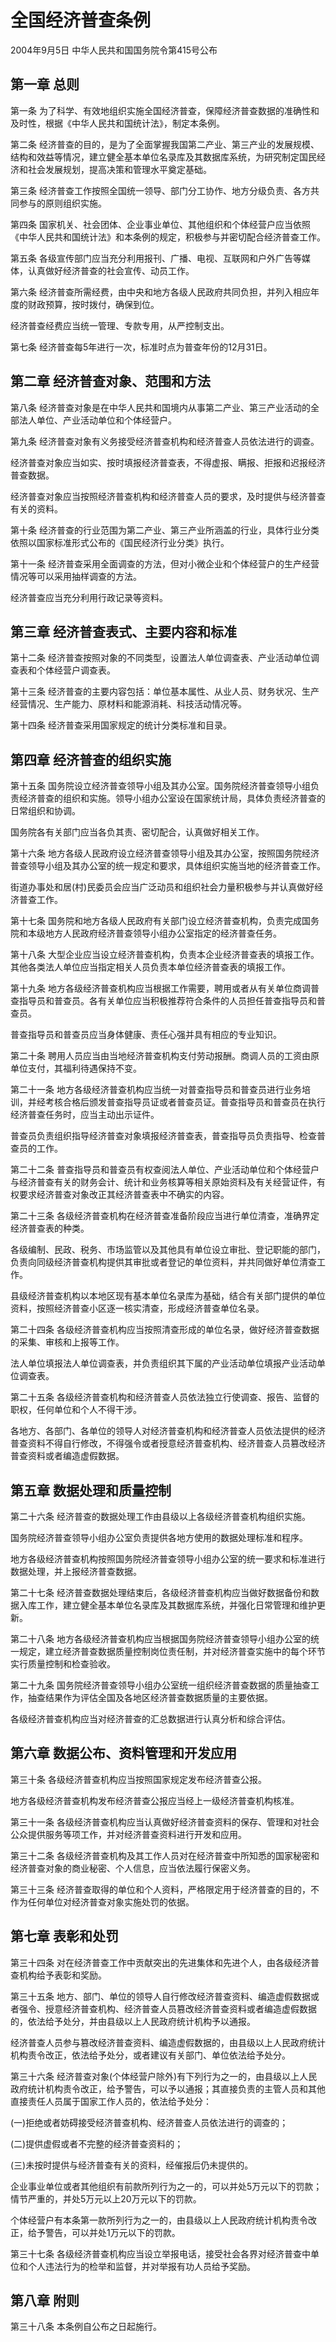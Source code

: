 # 全国经济普查条例

2004年9月5日 中华人民共和国国务院令第415号公布

## 第一章 总则

第一条 为了科学、有效地组织实施全国经济普查，保障经济普查数据的准确性和及时性，根据《中华人民共和国统计法》，制定本条例。

第二条 经济普查的目的，是为了全面掌握我国第二产业、第三产业的发展规模、结构和效益等情况，建立健全基本单位名录库及其数据库系统，为研究制定国民经济和社会发展规划，提高决策和管理水平奠定基础。

第三条 经济普查工作按照全国统一领导、部门分工协作、地方分级负责、各方共同参与的原则组织实施。

第四条 国家机关、社会团体、企业事业单位、其他组织和个体经营户应当依照《中华人民共和国统计法》和本条例的规定，积极参与并密切配合经济普查工作。

第五条 各级宣传部门应当充分利用报刊、广播、电视、互联网和户外广告等媒体，认真做好经济普查的社会宣传、动员工作。

第六条 经济普查所需经费，由中央和地方各级人民政府共同负担，并列入相应年度的财政预算，按时拨付，确保到位。

经济普查经费应当统一管理、专款专用，从严控制支出。

第七条 经济普查每5年进行一次，标准时点为普查年份的12月31日。

## 第二章 经济普查对象、范围和方法

第八条 经济普查对象是在中华人民共和国境内从事第二产业、第三产业活动的全部法人单位、产业活动单位和个体经营户。

第九条 经济普查对象有义务接受经济普查机构和经济普查人员依法进行的调查。

经济普查对象应当如实、按时填报经济普查表，不得虚报、瞒报、拒报和迟报经济普查数据。

经济普查对象应当按照经济普查机构和经济普查人员的要求，及时提供与经济普查有关的资料。

第十条 经济普查的行业范围为第二产业、第三产业所涵盖的行业，具体行业分类依照以国家标准形式公布的《国民经济行业分类》执行。

第十一条 经济普查采用全面调查的方法，但对小微企业和个体经营户的生产经营情况等可以采用抽样调查的方法。

经济普查应当充分利用行政记录等资料。

## 第三章 经济普查表式、主要内容和标准

第十二条 经济普查按照对象的不同类型，设置法人单位调查表、产业活动单位调查表和个体经营户调查表。

第十三条 经济普查的主要内容包括：单位基本属性、从业人员、财务状况、生产经营情况、生产能力、原材料和能源消耗、科技活动情况等。

第十四条 经济普查采用国家规定的统计分类标准和目录。

## 第四章 经济普查的组织实施

第十五条 国务院设立经济普查领导小组及其办公室。国务院经济普查领导小组负责经济普查的组织和实施。领导小组办公室设在国家统计局，具体负责经济普查的日常组织和协调。

国务院各有关部门应当各负其责、密切配合，认真做好相关工作。

第十六条 地方各级人民政府设立经济普查领导小组及其办公室，按照国务院经济普查领导小组及其办公室的统一规定和要求，具体组织实施当地的经济普查工作。

街道办事处和居(村)民委员会应当广泛动员和组织社会力量积极参与并认真做好经济普查工作。

第十七条 国务院和地方各级人民政府有关部门设立经济普查机构，负责完成国务院和本级地方人民政府经济普查领导小组办公室指定的经济普查任务。

第十八条 大型企业应当设立经济普查机构，负责本企业经济普查表的填报工作。其他各类法人单位应当指定相关人员负责本单位经济普查表的填报工作。

第十九条 地方各级经济普查机构应当根据工作需要，聘用或者从有关单位商调普查指导员和普查员。各有关单位应当积极推荐符合条件的人员担任普查指导员和普查员。

普查指导员和普查员应当身体健康、责任心强并具有相应的专业知识。

第二十条 聘用人员应当由当地经济普查机构支付劳动报酬。商调人员的工资由原单位支付，其福利待遇保持不变。

第二十一条 地方各级经济普查机构应当统一对普查指导员和普查员进行业务培训，并经考核合格后颁发普查指导员证或者普查员证。普查指导员和普查员在执行经济普查任务时，应当主动出示证件。

普查员负责组织指导经济普查对象填报经济普查表，普查指导员负责指导、检查普查员的工作。

第二十二条 普查指导员和普查员有权查阅法人单位、产业活动单位和个体经营户与经济普查有关的财务会计、统计和业务核算等相关原始资料及有关经营证件，有权要求经济普查对象改正其经济普查表中不确实的内容。

第二十三条 各级经济普查机构在经济普查准备阶段应当进行单位清查，准确界定经济普查表的种类。

各级编制、民政、税务、市场监管以及其他具有单位设立审批、登记职能的部门，负责向同级经济普查机构提供其审批或者登记的单位资料，并共同做好单位清查工作。

县级经济普查机构以本地区现有基本单位名录库为基础，结合有关部门提供的单位资料，按照经济普查小区逐一核实清查，形成经济普查单位名录。

第二十四条 各级经济普查机构应当按照清查形成的单位名录，做好经济普查数据的采集、审核和上报等工作。

法人单位填报法人单位调查表，并负责组织其下属的产业活动单位填报产业活动单位调查表。

第二十五条 各级经济普查机构和经济普查人员依法独立行使调查、报告、监督的职权，任何单位和个人不得干涉。

各地方、各部门、各单位的领导人对经济普查机构和经济普查人员依法提供的经济普查资料不得自行修改，不得强令或者授意经济普查机构、经济普查人员篡改经济普查资料或者编造虚假数据。

## 第五章 数据处理和质量控制

第二十六条 经济普查的数据处理工作由县级以上各级经济普查机构组织实施。

国务院经济普查领导小组办公室负责提供各地方使用的数据处理标准和程序。

地方各级经济普查机构按照国务院经济普查领导小组办公室的统一要求和标准进行数据处理，并上报经济普查数据。

第二十七条 经济普查数据处理结束后，各级经济普查机构应当做好数据备份和数据入库工作，建立健全基本单位名录库及其数据库系统，并强化日常管理和维护更新。

第二十八条 地方各级经济普查机构应当根据国务院经济普查领导小组办公室的统一规定，建立经济普查数据质量控制岗位责任制，并对经济普查实施中的每个环节实行质量控制和检查验收。

第二十九条 国务院经济普查领导小组办公室统一组织经济普查数据的质量抽查工作，抽查结果作为评估全国及各地区经济普查数据质量的主要依据。

各级经济普查机构应当对经济普查的汇总数据进行认真分析和综合评估。

## 第六章 数据公布、资料管理和开发应用

第三十条 各级经济普查机构应当按照国家规定发布经济普查公报。

地方各级经济普查机构发布经济普查公报应当经上一级经济普查机构核准。

第三十一条 各级经济普查机构应当认真做好经济普查资料的保存、管理和对社会公众提供服务等项工作，并对经济普查资料进行开发和应用。

第三十二条 各级经济普查机构及其工作人员对在经济普查中所知悉的国家秘密和经济普查对象的商业秘密、个人信息，应当依法履行保密义务。

第三十三条 经济普查取得的单位和个人资料，严格限定用于经济普查的目的，不作为任何单位对经济普查对象实施处罚的依据。

## 第七章 表彰和处罚

第三十四条 对在经济普查工作中贡献突出的先进集体和先进个人，由各级经济普查机构给予表彰和奖励。

第三十五条 地方、部门、单位的领导人自行修改经济普查资料、编造虚假数据或者强令、授意经济普查机构、经济普查人员篡改经济普查资料或者编造虚假数据的，依法给予处分，并由县级以上人民政府统计机构予以通报。

经济普查人员参与篡改经济普查资料、编造虚假数据的，由县级以上人民政府统计机构责令改正，依法给予处分，或者建议有关部门、单位依法给予处分。

第三十六条 经济普查对象(个体经营户除外)有下列行为之一的，由县级以上人民政府统计机构责令改正，给予警告，可以予以通报；其直接负责的主管人员和其他直接责任人员属于国家工作人员的，依法给予处分：

(一)拒绝或者妨碍接受经济普查机构、经济普查人员依法进行的调查的；

(二)提供虚假或者不完整的经济普查资料的；

(三)未按时提供与经济普查有关的资料，经催报后仍未提供的。

企业事业单位或者其他组织有前款所列行为之一的，可以并处5万元以下的罚款；情节严重的，并处5万元以上20万元以下的罚款。

个体经营户有本条第一款所列行为之一的，由县级以上人民政府统计机构责令改正，给予警告，可以并处1万元以下的罚款。

第三十七条 各级经济普查机构应当设立举报电话，接受社会各界对经济普查中单位和个人违法行为的检举和监督，并对举报有功人员给予奖励。

## 第八章 附则

第三十八条 本条例自公布之日起施行。
